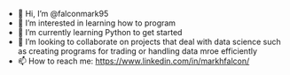 - 👋 Hi, I’m @falconmark95
- 👀 I’m interested in learning how to program 
- 🌱 I’m currently learning Python to get started
- 💞️ I’m looking to collaborate on projects that deal with data science such as creating programs for trading or handling data mroe efficiently 
- 📫 How to reach me: https://www.linkedin.com/in/markhfalcon/

<!---
falconmark95/falconmark95 is a ✨ special ✨ repository because its `README.md` (this file) appears on your GitHub profile.
You can click the Preview link to take a look at your changes.
--->

